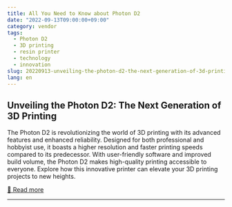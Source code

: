 ```yaml
---
title: All You Need to Know about Photon D2
date: "2022-09-13T09:00:00+09:00"
category: vendor
tags:
  - Photon D2
  - 3D printing
  - resin printer
  - technology
  - innovation
slug: 20220913-unveiling-the-photon-d2-the-next-generation-of-3d-printing
lang: en
---
```


## Unveiling the Photon D2: The Next Generation of 3D Printing
The Photon D2 is revolutionizing the world of 3D printing with its advanced features and enhanced reliability. Designed for both professional and hobbyist use, it boasts a higher resolution and faster printing speeds compared to its predecessor. With user-friendly software and improved build volume, the Photon D2 makes high-quality printing accessible to everyone. Explore how this innovative printer can elevate your 3D printing projects to new heights.

[🔗 Read more](https://store.anycubic.com/blogs/news/all-you-need-to-know-about-photon-d2)

---